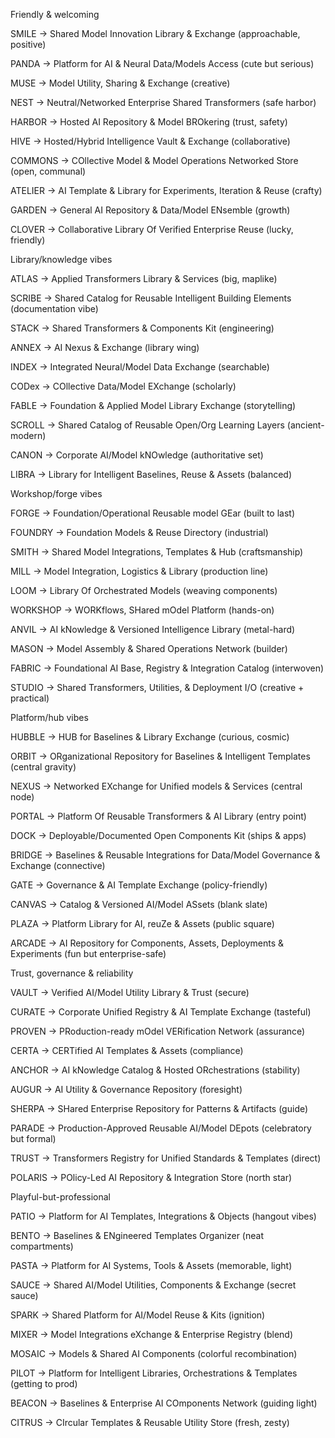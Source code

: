 Friendly & welcoming

SMILE → Shared Model Innovation Library & Exchange (approachable, positive)

PANDA → Platform for AI & Neural Data/Models Access (cute but serious)

MUSE → Model Utility, Sharing & Exchange (creative)

NEST → Neutral/Networked Enterprise Shared Transformers (safe harbor)

HARBOR → Hosted AI Repository & Model BROkering (trust, safety)

HIVE → Hosted/Hybrid Intelligence Vault & Exchange (collaborative)

COMMONS → COllective Model & Model Operations Networked Store (open, communal)

ATELIER → AI Template & Library for Experiments, Iteration & Reuse (crafty)

GARDEN → General AI Repository & Data/Model ENsemble (growth)

CLOVER → Collaborative Library Of Verified Enterprise Reuse (lucky, friendly)

Library/knowledge vibes

ATLAS → Applied Transformers Library & Services (big, maplike)

SCRIBE → Shared Catalog for Reusable Intelligent Building Elements (documentation vibe)

STACK → Shared Transformers & Components Kit (engineering)

ANNEX → AI Nexus & Exchange (library wing)

INDEX → Integrated Neural/Model Data Exchange (searchable)

CODex → COllective Data/Model EXchange (scholarly)

FABLE → Foundation & Applied Model Library Exchange (storytelling)

SCROLL → Shared Catalog of Reusable Open/Org Learning Layers (ancient-modern)

CANON → Corporate AI/Model kNOwledge (authoritative set)

LIBRA → Library for Intelligent Baselines, Reuse & Assets (balanced)

Workshop/forge vibes

FORGE → Foundation/Operational Reusable model GEar (built to last)

FOUNDRY → Foundation Models & Reuse Directory (industrial)

SMITH → Shared Model Integrations, Templates & Hub (craftsmanship)

MILL → Model Integration, Logistics & Library (production line)

LOOM → Library Of Orchestrated Models (weaving components)

WORKSHOP → WORKflows, SHared mOdel Platform (hands-on)

ANVIL → AI kNowledge & Versioned Intelligence Library (metal-hard)

MASON → Model Assembly & Shared Operations Network (builder)

FABRIC → Foundational AI Base, Registry & Integration Catalog (interwoven)

STUDIO → Shared Transformers, Utilities, & Deployment I/O (creative + practical)

Platform/hub vibes

HUBBLE → HUB for Baselines & Library Exchange (curious, cosmic)

ORBIT → ORganizational Repository for Baselines & Intelligent Templates (central gravity)

NEXUS → Networked EXchange for Unified models & Services (central node)

PORTAL → Platform Of Reusable Transformers & AI Library (entry point)

DOCK → Deployable/Documented Open Components Kit (ships & apps)

BRIDGE → Baselines & Reusable Integrations for Data/Model Governance & Exchange (connective)

GATE → Governance & AI Template Exchange (policy-friendly)

CANVAS → Catalog & Versioned AI/Model ASsets (blank slate)

PLAZA → Platform Library for AI, reuZe & Assets (public square)

ARCADE → AI Repository for Components, Assets, Deployments & Experiments (fun but enterprise-safe)

Trust, governance & reliability

VAULT → Verified AI/Model Utility Library & Trust (secure)

CURATE → Corporate Unified Registry & AI Template Exchange (tasteful)

PROVEN → PRoduction-ready mOdel VERification Network (assurance)

CERTA → CERTified AI Templates & Assets (compliance)

ANCHOR → AI kNowledge Catalog & Hosted ORchestrations (stability)

AUGUR → AI Utility & Governance Repository (foresight)

SHERPA → SHared Enterprise Repository for Patterns & Artifacts (guide)

PARADE → Production-Approved Reusable AI/Model DEpots (celebratory but formal)

TRUST → Transformers Registry for Unified Standards & Templates (direct)

POLARIS → POlicy-Led AI Repository & Integration Store (north star)

Playful-but-professional

PATIO → Platform for AI Templates, Integrations & Objects (hangout vibes)

BENTO → Baselines & ENgineered Templates Organizer (neat compartments)

PASTA → Platform for AI Systems, Tools & Assets (memorable, light)

SAUCE → Shared AI/Model Utilities, Components & Exchange (secret sauce)

SPARK → Shared Platform for AI/Model Reuse & Kits (ignition)

MIXER → Model Integrations eXchange & Enterprise Registry (blend)

MOSAIC → Models & Shared AI Components (colorful recombination)

PILOT → Platform for Intelligent Libraries, Orchestrations & Templates (getting to prod)

BEACON → Baselines & Enterprise AI COmponents Network (guiding light)

CITRUS → CIrcular Templates & Reusable Utility Store (fresh, zesty)
